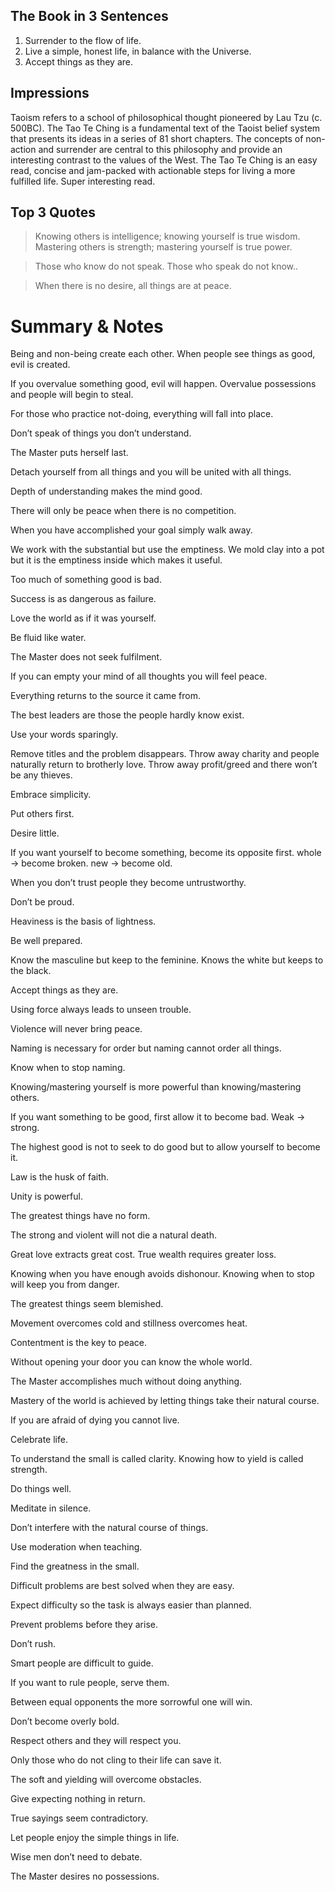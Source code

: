 ## The Book in 3 Sentences
1.  Surrender to the flow of life.
2.  Live a simple, honest life, in balance with the Universe.
3.  Accept things as they are.

## Impressions
Taoism refers to a school of philosophical thought pioneered by Lau Tzu (c. 500BC). The Tao Te Ching is a fundamental text of the Taoist belief system that presents its ideas in a series of 81 short chapters. The concepts of non-action and surrender are central to this philosophy and provide an interesting contrast to the values of the West. The Tao Te Ching is an easy read, concise and jam-packed with actionable steps for living a more fulfilled life. Super interesting read.

## Top 3 Quotes

> Knowing others is intelligence; knowing yourself is true wisdom. Mastering others is strength; mastering yourself is true power.

> Those who know do not speak. Those who speak do not know..

> When there is no desire, all things are at peace.

# Summary & Notes

Being and non-being create each other. When people see things as good, evil is created.

If you overvalue something good, evil will happen. Overvalue possessions and people will begin to steal.

For those who practice not-doing, everything will fall into place.

Don’t speak of things you don’t understand.

The Master puts herself last.

Detach yourself from all things and you will be united with all things.

Depth of understanding makes the mind good.

There will only be peace when there is no competition.

When you have accomplished your goal simply walk away.

We work with the substantial but use the emptiness. We mold clay into a pot but it is the emptiness inside which makes it useful.

Too much of something good is bad.

Success is as dangerous as failure.

Love the world as if it was yourself.

Be fluid like water.

The Master does not seek fulfilment.

If you can empty your mind of all thoughts you will feel peace.

Everything returns to the source it came from.

The best leaders are those the people hardly know exist.

Use your words sparingly.

Remove titles and the problem disappears. Throw away charity and people naturally return to brotherly love. Throw away profit/greed and there won’t be any thieves.

Embrace simplicity.

Put others first.

Desire little.

If you want yourself to become something, become its opposite first. whole → become broken. new → become old.

When you don’t trust people they become untrustworthy.

Don’t be proud.

Heaviness is the basis of lightness.

Be well prepared.

Know the masculine but keep to the feminine. Knows the white but keeps to the black.

Accept things as they are.

Using force always leads to unseen trouble.

Violence will never bring peace.

Naming is necessary for order but naming cannot order all things.

Know when to stop naming.

Knowing/mastering yourself is more powerful than knowing/mastering others.

If you want something to be good, first allow it to become bad. Weak → strong.

The highest good is not to seek to do good but to allow yourself to become it.

Law is the husk of faith.

Unity is powerful.

The greatest things have no form.

The strong and violent will not die a natural death.

Great love extracts great cost. True wealth requires greater loss.

Knowing when you have enough avoids dishonour. Knowing when to stop will keep you from danger.

The greatest things seem blemished.

Movement overcomes cold and stillness overcomes heat.

Contentment is the key to peace.

Without opening your door you can know the whole world.

The Master accomplishes much without doing anything.

Mastery of the world is achieved by letting things take their natural course.

If you are afraid of dying you cannot live.

Celebrate life.

To understand the small is called clarity. Knowing how to yield is called strength.

Do things well.

Meditate in silence.

Don’t interfere with the natural course of things.

Use moderation when teaching.

Find the greatness in the small.

Difficult problems are best solved when they are easy.

Expect difficulty so the task is always easier than planned.

Prevent problems before they arise.

Don’t rush.

Smart people are difficult to guide.

If you want to rule people, serve them.

Between equal opponents the more sorrowful one will win.

Don’t become overly bold.

Respect others and they will respect you.

Only those who do not cling to their life can save it.

The soft and yielding will overcome obstacles.

Give expecting nothing in return.

True sayings seem contradictory.

Let people enjoy the simple things in life.

Wise men don’t need to debate.

The Master desires no possessions.